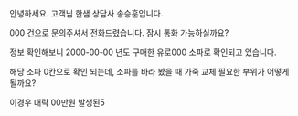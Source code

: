 안녕하세요. 고객님 한샘 상담사 송승훈입니다.

000 건으로 문의주셔서 전화드렸습니다. 잠시 통화 가능하실까요?

정보 확인해보니 2000-00-00 년도 구매한 유로000 소파로 확인되고 있습니다.

해당 소파 0칸으로 확인 되는데, 소파를 바라 봤을 때 가죽 교체 필요한 부위가 어떻게 될까요?


이경우 대략 00만원 발생된5
